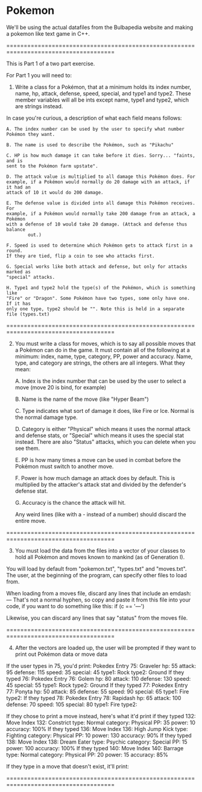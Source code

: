 # Pokemon

We'll be using the actual datafiles from the Bulbapedia website and
making a pokemon like text game in C++.

=====================================================================================

This is Part 1 of a two part exercise.

For Part 1 you will need to:

1) Write a class for a Pokémon, that at a minimum holds its index number,
name, hp, attack, defense, speed, special, and type1 and type2. These member
variables will all be ints except name, type1 and type2, which are strings
instead.

In case you're curious, a description of what each field means follows:  

    A. The index number can be used by the user to specify what number Pokémon they want.  
    
    B. The name is used to describe the Pokémon, such as "Pikachu"  
    
    C. HP is how much damage it can take before it dies. Sorry... "faints, and is
    sent to the Pokémon farm upstate".  
    
    D. The attack value is multiplied to all damage this Pokémon does. For
    example, if a Pokémon would normally do 20 damage with an attack, if it had an
    attack of 10 it would do 200 damage.  
    
    E. The defense value is divided into all damage this Pokémon receives. For
    example, if a Pokémon would normally take 200 damage from an attack, a Pokémon
    with a defense of 10 would take 20 damage. (Attack and defense thus balance
            out.)  
            
    F. Speed is used to determine which Pokémon gets to attack first in a round.
    If they are tied, flip a coin to see who attacks first.  
    
    G. Special works like both attack and defense, but only for attacks marked as
    "special" attacks.  
    
    H. Type1 and type2 hold the type(s) of the Pokémon, which is something like
    "Fire" or "Dragon". Some Pokémon have two types, some only have one. If it has
    only one type, type2 should be "". Note this is held in a separate file (types.txt)  
    

=====================================================================================

2) You must write a class for moves, which is to say all possible moves that a
Pokémon can do in the game. It must contain all of the following at a minimum:
index, name, type, category, PP, power and accuracy. Name, type, and category
are strings, the others are all integers. What they mean:

    A. Index is the index number that can be used by the user to select a move (move 20 is bind, for example)

    B. Name is the name of the move (like "Hyper Beam")

    C. Type indicates what sort of damage it does, like Fire or Ice. Normal is the normal damage type.

    D. Category is either "Physical" which means it uses the normal attack and
    defense stats, or "Special" which means it uses the special stat instead.
    There are also "Status" attacks, which you can delete when you see them.

    E. PP is how many times a move can be used in combat before the Pokémon must
    switch to another move.

    F. Power is how much damage an attack does by default.  This is multiplied by
    the attacker's attack stat and divided by the defender's defense stat.

    G. Accuracy is the chance the attack will hit.

    Any weird lines (like with a - instead of a number) should discard the entire
    move.

=====================================================================================

3) You must load the data from the files into a vector of your classes to hold
all Pokémon and moves known to mankind (as of Generation I).

You will load by default from "pokemon.txt", "types.txt" and "moves.txt".
The user, at the beginning of the program, can specify other files to load
from.

When loading from a moves file, discard any lines that include an emdash: —
That's not a normal hyphen, so copy and paste it from this file into your
code, if you want to do something like this: if (c == '—')

Likewise, you can discard any lines that say "status" from the moves file.

=====================================================================================

4) After the vectors are loaded up, the user will be prompted if they want to
print out Pokémon data or move data

If the user types in 75, you'd print:
Pokedex Entry 75: Graveler hp: 55 attack: 95 defense: 115 speed: 35 special: 45 type1: Rock type2: Ground
If they typed 76:
Pokedex Entry 76: Golem hp: 80 attack: 110 defense: 130 speed: 45 special: 55 type1: Rock type2: Ground
If they typed 77:
Pokedex Entry 77: Ponyta hp: 50 attack: 85 defense: 55 speed: 90 special: 65 type1: Fire type2:
If they typed 78:
Pokedex Entry 78: Rapidash hp: 65 attack: 100 defense: 70 speed: 105 special: 80 type1: Fire type2:

If they chose to print a move instead, here's what it'd print if they typed
132:
Move Index 132: Constrict  type: Normal category: Physical PP: 35 power: 10 accuracy: 100%
If they typed 136:
Move Index 136: High Jump Kick  type: Fighting category: Physical PP: 10 power: 130 accuracy: 90%
If they typed 138:
Move Index 138: Dream Eater  type: Psychic category: Special PP: 15 power: 100 accuracy: 100%
If they typed 140:
Move Index 140: Barrage  type: Normal category: Physical PP: 20 power: 15 accuracy: 85%

If they type in a move that doesn't exist, it'll print:

=====================================================================================
